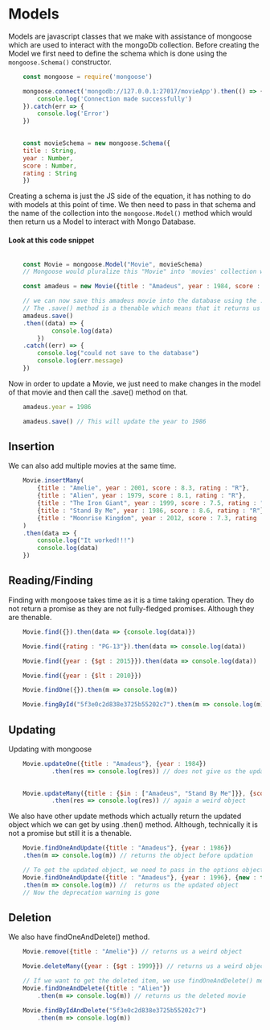 # Models

Models are javascript classes that we make with assistance of mongoose which are used to interact with the mongoDb collection. Before creating the Model we first need to define the schema which is done using the `mongoose.Schema()` constructor.

```JavaScript
    const mongoose = require('mongoose')

    mongoose.connect('mongodb://127.0.0.1:27017/movieApp').then(() => { 
        console.log('Connection made successfully')
    }).catch(err => { 
        console.log('Error')
    })

    
    const movieSchema = new mongoose.Schema({
    title : String,
    year : Number,
    score : Number,
    rating : String
    })
```
Creating a schema is just the JS side of the equation, it has nothing to do with models at this point of time. We then need to pass in that schema and the name of the collection into the `mongoose.Model()` method which would then return us a Model to interact with Mongo Database.

#### Look at this code snippet

```Javascript

    const Movie = mongoose.Model("Movie", movieSchema)
    // Mongoose would pluralize this "Movie" into 'movies' collection which is in the Mongo database.

    const amadeus = new Movie({title : "Amadeus", year : 1984, score : 9.2, rating : "R"})

    // we can now save this amadeus movie into the database using the .save() method
    // The .save() method is a thenable which means that it returns us a promise.
    amadeus.save()
    .then((data) => {
            console.log(data)
        })
    .catch((err) => {
        console.log("could not save to the database")
        console.log(err.message)
    })
```

Now in order to update a Movie, we just need to make changes in the model of that movie and then call the .save() method on that.

```JavaScript
    amadeus.year = 1986

    amadeus.save() // This will update the year to 1986
```
    

## Insertion

We can also add multiple movies at the same time.

```JavaScript
    Movie.insertMany(
        {title : "Amelie", year : 2001, score : 8.3, rating : "R"},
        {title : "Alien", year : 1979, score : 8.1, rating : "R"},
        {title : "The Iron Giant", year : 1999, score : 7.5, rating : "PG"},
        {title : "Stand By Me", year : 1986, score : 8.6, rating : "R"},
        {title : "Moonrise Kingdom", year : 2012, score : 7.3, rating : "PG-13"},
    )
    .then(data => {
        console.log("It worked!!!")
        console.log(data)
    }) 
```

## Reading/Finding

Finding with mongoose takes time as it is a time taking operation. They do not return a promise as they are not fully-fledged promises. Although they are thenable.

```Javascript
    Movie.find({}).then(data => {console.log(data)})

    Movie.find({rating : "PG-13"}).then(data => console.log(data))

    Movie.find({year : {$gt : 2015}}).then(data => console.log(data))

    Movie.find({year : {$lt : 2010}})

    Movie.findOne({}).then(m => console.log(m))

    Movie.fingById("5f3e0c2d838e3725b55202c7").then(m => console.log(m))
```

## Updating

Updating with mongoose

```Javascript
    Movie.updateOne({title : "Amadeus"}, {year : 1984})
            .then(res => console.log(res)) // does not give us the updated movie, instead it gives us a weird object

    
    Movie.updateMany({title : {$in : ["Amadeus", "Stand By Me"]}}, {score: 10})
            .then(res => console.log(res)) // again a weird object 
```

We also have other update methods which actually return the updated object which we can get by using .then() method. Although, technically it is not a promise but still it is a thenable.

```Javascript
    Movie.findOneAndUpdate({title : "Amadeus"}, {year : 1986})
    .then(m => console.log(m)) // returns the object before updation

    // To get the updated object, we need to pass in the options object as the 3rd argument.
    Movie.findOneAndUpdate({title : "Amadeus"}, {year : 1996}, {new : true})
    .then(m => console.log(m)) //  returns us the updated object
    // Now the deprecation warning is gone
```

## Deletion

We also have findOneAndDelete() method.

```JavaScript
    Movie.remove({title : "Amelie"}) // returns us a weird object

    Movie.deleteMany({year : {$gt : 1999}}) // returns us a weird object

    // If we want to get the deleted item, we use findOneAndDelete() methods.
    Movie.findOneAndDelete({title : "Alien"})
        .then(m => console.log(m)) // returns us the deleted movie

    Movie.findByIdAndDelete("5f3e0c2d838e3725b55202c7")
        .then(m => console.log(m))
```




